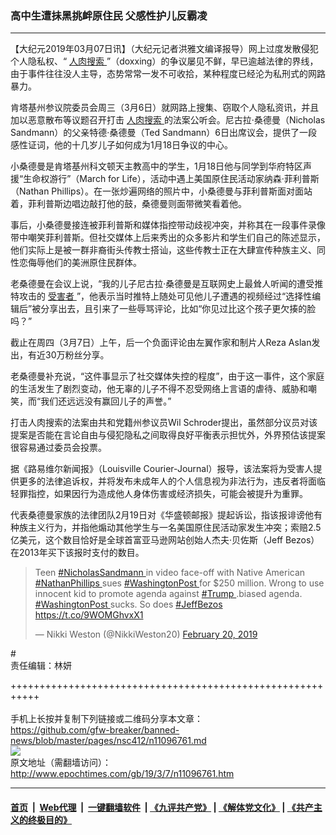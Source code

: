 ### 高中生遭抺黑挑衅原住民 父感性护儿反霸凌
------------------------

<p>
 【大纪元2019年03月07日讯】（大纪元记者洪雅文编译报导）网上过度发散侵犯个人隐私权、“
 <a href="http://www.epochtimes.com/gb/tag/%E4%BA%BA%E8%82%89%E6%90%9C%E7%B4%A2.html">
  人肉搜索
 </a>
 ”（doxxing）的争议屡见不鲜，早已逾越法律的界线，由于事件往往没人主导，态势常常一发不可收拾，某种程度已经沦为私刑式的网路暴力。
</p>
<p>
 肯塔基州参议院委员会周三（3月6日）就网路上搜集、窃取个人隐私资讯，并且加以恶意散布等议题召开打击
 <a href="http://www.epochtimes.com/gb/tag/%E4%BA%BA%E8%82%89%E6%90%9C%E7%B4%A2.html">
  人肉搜索
 </a>
 的法案公听会。尼古拉·桑德曼（Nicholas Sandmann）的父亲特德·桑德曼（Ted Sandmann）6日出席议会，提供了一段感性证词，他的十几岁儿子如何成为1月18日争议的中心。
</p>
<p>
 小桑德曼是肯塔基州科文顿天主教高中的学生，1月18日他与同学到华府特区声援“生命权游行”（March for Life），活动中遇上美国原住民活动家纳森·菲利普斯（Nathan Phillips）。在一张炒遍网络的照片中，小桑德曼与菲利普斯面对面站着，菲利普斯边唱边敲打他的鼓，桑德曼则面带微笑看着他。
</p>
<p>
 事后，小桑德曼接连被菲利普斯和媒体指控带动歧视冲突，并称其在一段事件录像带中嘲笑菲利普斯。但社交媒体上后来秀出的众多影片和学生们自己的陈述显示，他们实际上是被一群非裔街头传教士搭讪，这些传教士正在大肆宣传种族主义、同性恋侮辱他们的美洲原住民群体。
</p>
<p>
 老桑德曼在会议上说，“我的儿子尼古拉·桑德曼是互联网史上最耸人听闻的遭受推特攻击的
 <a href="http://www.epochtimes.com/gb/tag/%E5%8F%97%E5%AE%B3%E8%80%85.html">
  受害者
 </a>
 ”，他表示当时推特上随处可见他儿子遭遇的视频经过“选择性编辑后”被分享出去，且引来了一些辱骂评论，比如“你见过比这个孩子更欠揍的脸吗？”
</p>
<p>
 截止在周四（3月7日）上午，后一个负面评论由左翼作家和制片人Reza Aslan发出，有近30万粉丝分享。
</p>
<p>
 老桑德曼补充说，“这件事显示了社交媒体失控的程度”，由于这一事件，这个家庭的生活发生了剧烈变动，他无辜的儿子不得不忍受网络上言语的虐待、威胁和嘲笑，而“我们还远远没有赢回儿子的声誉。”
</p>
<p>
 打击人肉搜索的法案由共和党籍州参议员Wil Schroder提出，虽然部分议员对该提案是否能在言论自由与侵犯隐私之间取得良好平衡表示担忧外，外界预估该提案很容易通过委员会投票。
</p>
<p>
 据《路易维尔新闻报》（Louisville Courier-Journal）报导，该法案将为受害人提供更多的法律追诉权，并将发布未成年人的个人信息视为非法行为，违反者将面临轻罪指控，如果因行为造成他人身体伤害或经济损失，可能会被提升为重罪。
</p>
<p>
 代表桑德曼家族的法律团队2月19日对《华盛顿邮报》提起诉讼，指该报诽谤他有种族主义行为，并指他煽动其他学生与一名美国原住民活动家发生冲突；索赔2.5亿美元，这个数目恰好是全球首富亚马逊网站创始人杰夫·贝佐斯（Jeff Bezos）在2013年买下该报时支付的数目。
</p>
<blockquote class="twitter-tweet" data-width="550">
 <p dir="ltr" lang="en">
  Teen
  <a href="https://twitter.com/hashtag/NicholasSandmann?src=hash&amp;ref_src=twsrc%5Etfw">
   #NicholasSandmann
  </a>
  in video face-off with Native American
  <a href="https://twitter.com/hashtag/NathanPhillips?src=hash&amp;ref_src=twsrc%5Etfw">
   #NathanPhillips
  </a>
  sues
  <a href="https://twitter.com/hashtag/WashingtonPost?src=hash&amp;ref_src=twsrc%5Etfw">
   #WashingtonPost
  </a>
  for $250 million. Wrong to use innocent kid to promote agenda against
  <a href="https://twitter.com/hashtag/Trump?src=hash&amp;ref_src=twsrc%5Etfw">
   #Trump
  </a>
  .biased agenda.
  <a href="https://twitter.com/hashtag/WashingtonPost?src=hash&amp;ref_src=twsrc%5Etfw">
   #WashingtonPost
  </a>
  sucks. So does
  <a href="https://twitter.com/hashtag/JeffBezos?src=hash&amp;ref_src=twsrc%5Etfw">
   #JeffBezos
  </a>
  <a href="https://t.co/9WOMGhvxX1">
   https://t.co/9WOMGhvxX1
  </a>
 </p>
 <p>
  — Nikki Weston (@NikkiWeston20)
  <a href="https://twitter.com/NikkiWeston20/status/1098258781421461504?ref_src=twsrc%5Etfw">
   February 20, 2019
  </a>
 </p>
</blockquote>
<p>
</p>
<p>
 #
 <br/>
 责任编辑：林妍
</p>

+++++++++++++++++++++++++++++++++++++++++++++++++++++++++++<br/><br/>
手机上长按并复制下列链接或二维码分享本文章：<br/>
https://github.com/gfw-breaker/banned-news/blob/master/pages/nsc412/n11096761.md <br/>
<a href='https://github.com/gfw-breaker/banned-news/blob/master/pages/nsc412/n11096761.md'><img src='https://github.com/gfw-breaker/banned-news/blob/master/pages/nsc412/n11096761.md.png'/></a> <br/>
原文地址（需翻墙访问）：http://www.epochtimes.com/gb/19/3/7/n11096761.htm


------------------------
#### [首页](https://github.com/gfw-breaker/banned-news/blob/master/README.md) &nbsp;|&nbsp; [Web代理](https://github.com/labour-camp/helloworld) &nbsp;|&nbsp; [一键翻墙软件](https://github.com/gfw-breaker/nogfw/blob/master/README.md) &nbsp;| [《九评共产党》](https://github.com/gfw-breaker/9ping.md/blob/master/README.md#九评之一评共产党是什么) | [《解体党文化》](https://github.com/gfw-breaker/jtdwh.md/blob/master/README.md) | [《共产主义的终极目的》](https://github.com/gfw-breaker/gczydzjmd.md/blob/master/README.md)


